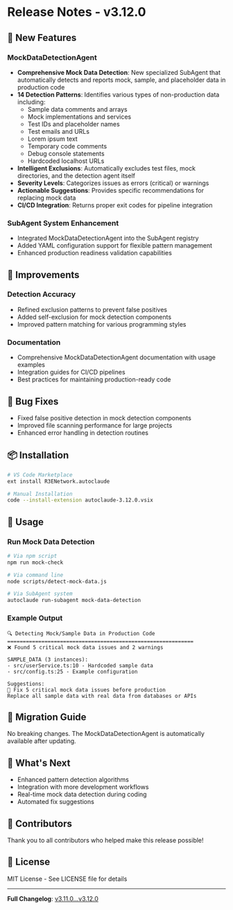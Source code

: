 # Release Notes - v3.12.0

## 🎉 New Features

### MockDataDetectionAgent
- **Comprehensive Mock Data Detection**: New specialized SubAgent that automatically detects and reports mock, sample, and placeholder data in production code
- **14 Detection Patterns**: Identifies various types of non-production data including:
  - Sample data comments and arrays
  - Mock implementations and services
  - Test IDs and placeholder names
  - Test emails and URLs
  - Lorem ipsum text
  - Temporary code comments
  - Debug console statements
  - Hardcoded localhost URLs
- **Intelligent Exclusions**: Automatically excludes test files, mock directories, and the detection agent itself
- **Severity Levels**: Categorizes issues as errors (critical) or warnings
- **Actionable Suggestions**: Provides specific recommendations for replacing mock data
- **CI/CD Integration**: Returns proper exit codes for pipeline integration

### SubAgent System Enhancement
- Integrated MockDataDetectionAgent into the SubAgent registry
- Added YAML configuration support for flexible pattern management
- Enhanced production readiness validation capabilities

## 🔧 Improvements

### Detection Accuracy
- Refined exclusion patterns to prevent false positives
- Added self-exclusion for mock detection components
- Improved pattern matching for various programming styles

### Documentation
- Comprehensive MockDataDetectionAgent documentation with usage examples
- Integration guides for CI/CD pipelines
- Best practices for maintaining production-ready code

## 🐛 Bug Fixes

- Fixed false positive detection in mock detection components
- Improved file scanning performance for large projects
- Enhanced error handling in detection routines

## 📦 Installation

```bash
# VS Code Marketplace
ext install R3ENetwork.autoclaude

# Manual Installation
code --install-extension autoclaude-3.12.0.vsix
```

## 🚀 Usage

### Run Mock Data Detection

```bash
# Via npm script
npm run mock-check

# Via command line
node scripts/detect-mock-data.js

# Via SubAgent system
autoclaude run-subagent mock-data-detection
```

### Example Output

```
🔍 Detecting Mock/Sample Data in Production Code
============================================================
❌ Found 5 critical mock data issues and 2 warnings

SAMPLE_DATA (3 instances):
- src/userService.ts:10 - Hardcoded sample data
- src/config.ts:25 - Example configuration

Suggestions:
🔴 Fix 5 critical mock data issues before production
Replace all sample data with real data from databases or APIs
```

## 🔄 Migration Guide

No breaking changes. The MockDataDetectionAgent is automatically available after updating.

## 🎯 What's Next

- Enhanced pattern detection algorithms
- Integration with more development workflows
- Real-time mock data detection during coding
- Automated fix suggestions

## 📝 Contributors

Thank you to all contributors who helped make this release possible!

## 📄 License

MIT License - See LICENSE file for details

---

**Full Changelog**: [v3.11.0...v3.12.0](https://github.com/r3e-network/AutoClaude/compare/v3.11.0...v3.12.0)